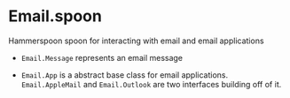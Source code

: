 # Email.spoon
Hammerspoon spoon for interacting with email and email applications

 * `Email.Message` represents an email message

 * `Email.App` is a abstract base class for email applications. `Email.AppleMail` and
   `Email.Outlook` are two interfaces building off of it.
